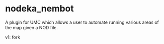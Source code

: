 nodeka_nembot
=============

A plugin for UMC which allows a user to automate running various areas of the map given a NOD file.

v1: fork
